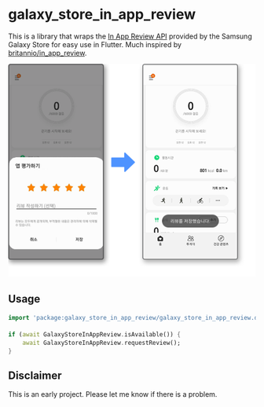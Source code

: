 # galaxy_store_in_app_review

This is a library that wraps the [In App Review API](https://seller.samsungapps.com/notice/getNoticeDetail.as?csNoticeID=0000005510) provided by the Samsung Galaxy Store for easy use in Flutter.
Much inspired by [britannio/in_app_review](https://github.com/britannio/in_app_review).

![Galaxy Store In App Review](./screenshots/galaxy_store.png)

## Usage

```dart
import 'package:galaxy_store_in_app_review/galaxy_store_in_app_review.dart';

if (await GalaxyStoreInAppReview.isAvailable()) {
	await GalaxyStoreInAppReview.requestReview();
}
```

## Disclaimer

This is an early project. Please let me know if there is a problem.
